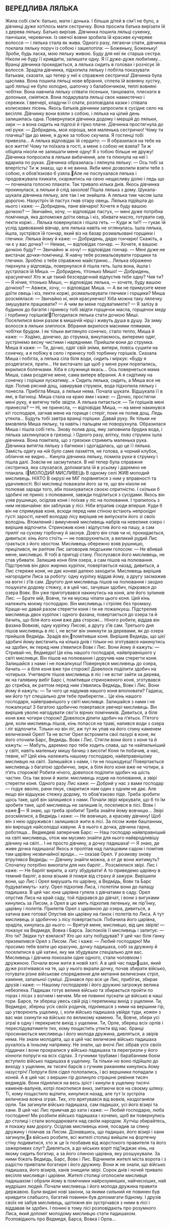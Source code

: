 ## ВЕРЕДЛИВА ЛЯЛЬКА
Жила собі сім’я: батько, мати і донька. І більше дітей в сім’ї не було, а дівчинці дуже хотілось мати сестричку. Вона просила батька вирізати їй з дерева ляльку. Батько вирізав. Дівчинка пошила ляльці сукенку, панчішки, черевички. Із овечої вовни зробила їй красиве кучеряве волосся — і лялька стала як жива.
Одного разу, лягаючи спати, дівчинка поклала ляльку поруч із собою і зашепотіла:
— Боженьку, Боженьку! Зроби, будь ласка, мою ляльку живою. Буду для неї як старша сестра. Ніколи не буду її кривдити, залишати одну. Я її дуже-дуже любитиму...
Вранці дівчинка прокидається, а лялька сидить в головах і розчісує їй волосся. Зраділа дівчинка, підхопила ляльку і побігла показувати батькам, сказати, що тепер у неї є справжня сестричка!
Дівчинка була щаслива. Вона пошила ляльці нове вбрання, сплела їй вовняну хустку, щоб ляльці не було холодно, шапочку з балабончиком, теплі вовняні чобітки. Вона навчила ляльку співати пісеньки, танцювати, плескати в долоньки, сміятися. Вона подарувала ляльці своє намистечко і сережки. І ввечері, кладучи її спати, розповідала казки і співала колискових пісень.
Якось батьків дівчинки запросили в сусіднє село на весілля. Дівчинку вони взяли з собою, і лялька на цілий день залишилась одна. Повернулася дівчинка додому і мерщій до ляльки, зирк — а вона сидить на підлозі й гірко плаче. Дівчинка простягнула до неї руки:
— Добридень, моя хороша, моя маленька сестричко! Чому ти плачеш? Іди до мене, я дуже за тобою скучила. Я гостинці тобі привезла...
А лялька відповідає їй сердито:
— Я образилася на тебе на все життя! Чому ти поїхала в гості, а мене з собою не взяла? Ти ж обіцяла ніколи не залишати мене одну! Я з тобою більше не дружу!
Дівчинка попросила в ляльки вибачення, але та плюнула на неї і вдарила по руках. Дівчинка образилась і ляпнула ляльку:
— Ось тобі за впертість! Ти ж знаєш, що я не винна. Якби мені дозволили взяти тебе з собою, я обов’язково б узяла.Але не послухалася лялька і продовжувала пхикати, скаржитись на свою нещасливу долю і ледь що — починала голосно плакати. Так тривало кілька днів.
Якось дівчинка прокинулася, а ляльки й слід захолов! Пішла лялька з дому. Шукала-шукала дівчинка ляльку, але так і не знайшла.
А лялька тим часом ішла дорогою. Назустріч їй пастух гнав отару овець. Лялька підійшла до нього і каже:
— Добридень, пане вівчарю! Хочете я буду вашою дочкою?
— Звичайно, хочу, — відповідає пастух, — мені дуже потрібна помічниця, яка допоможе доїти овець і кіз, збивати масло, готувати сир, пекти коржі...
Лялька повернулася і пішла геть.
— Куди ж ти?! — гукає їй услід здивований вівчар, але лялька навіть не оглянулась.
Ішла лялька, йшла, зустрівся їй гончар, який віз на базар розмальовані горщики і глечики. Лялька йому й каже:
— Добридень, дядю гончарю! Скажіть, а чи є у вас дочка?
— Немає, — відповідає гончар.
— Хочете, я вашою дочкою буду?
— Звичайно ж хочу! — відповідає гончар. — Мені дуже не вистачає дочки-помічниці. Я навчу тебе розмальовувати горщики та глечики. Зроблю з тебе справжню майстриню...
Лялька ображено пирхнула у відповідь, повернулася й пішла геть. Ішла вона, йшла і зустрілася їй Миша.
— Добридень, тітонько Мишо!
— Добридень, красунечко! Хто ж це такий безсердечний відпустив тебе одну? Чия ти?
— Я нічия, тітонько Мишо, — відповідає лялька, — хочете, буду вашою дочкою?
— Авжеж, хочу, — відповідає Миша.
— А ви не примусите мене доїти овець і кіз, пекти коржі, розмальовувати глечики і горщики?
Миша розсміялася:
— Звичайно ні, моя красунечко! Хіба можна таку лялечку змушувати працювати?
— А чим ви мене годуватимете?
— Я залізу в будинок до багатія і принесу тобі звідти горщечок масла, горщечок меду і торбинку горішків!Погодилася лялька стати дочкою Миші. Поселилися вони разом в мишачій нірці і живуть душа в душу. За зиму волосся в ляльки злиплося. Вбрання вкрилося масними плямами, чобітки брудом. І як тільки виглянуло сонечко, стало тепло, Миша й каже:
— Ходімо, донечко, до струмка, викупаємось, виперемо одяг, зустрінемо весну чистими і нарядними.
Прийшли вони до струмка. Миша й каже:
— Ти, дочко, одяг свій зніми, випери, повісь сушити на сонечку, а я побіжу в село і принесу тобі торбинку горішків.
Сказала Миша і побігла, а лялька сіла біля води, сидить і міркує: «Буду я роздягатися, прати... Не вистачало ще щоб у мене руки порепались, вкрилися болячками. Хіба я служниця якась... Ось повернеться мама Миша, сама роздягне мене, сама випере вбрання. А я сидітиму на сонечку і горішки лускатиму...»
Сидить лялька, сидить, а Миша все не йде. Полив рясний дощ, завирував струмок, вода підхопила ляльку і понесла. Прибігла Миша, а ляльки нема. Почала шукати. Відшукала її в ямі, в багнюці. Миша стала на краю ями і каже:
— Дочко, простягни мені руку, я витягну тебе звідти.
А лялька питається:
— Ти горішків мені принесла?
— Ні, не принесла, — відповідає Миша, — на мене накинувся кіт господаря, загнав мене на горище і стеріг, поки не полив дощ. Ледь утекла... Будуть тобі завтра вранці горішки. Давай руку.
Як тільки не вмовляла Миша ляльку, та навіть і пальцем не поворухнула. Образилася Миша і пішла собі геть. Знову полив дощ, яму заповнила брудна вода, і лялька захлинулася в грязюці.	і
Одного разу, влітку, повз струмок ішла дівчинка. Вона помітила, що з грязюки стримить маленька рука. Дівчинка витягла ляльку з багнюки і здогадалась, що це її лялька. Замість одягу на ній було саме лахміття, не голова, а чорний клубок, обличчя не видно... Кинула дівчинка ляльку, помила руки в струмку і пішла далі. Зовсім не засмутилася. В неї тепер була справжня сестричка, яка слухалася, допомагала їй в усьому і даремно не плакала.	ІМОЛОДИЙ МИСЛИВЕЦЬ
В одному селі ЖИВ молодий мисливець. НІХТО В окрузі не МІГ порівнятися з ним у вправності та удачливості. Всі мисливці поважали його за те, що він ніколи не полював заради того, аби похизуватися своєю спритністю. І скільки б здобичі не приніс з полювання, завжди поділиться з сусідами.
Якось він узяв рушницю, осідлав коня і поїхав у ліс на полювання. І трапилось з ним незвичайне: він заблукав у лісі. Ніби втрапив сюди вперше. Куди б він не спрямував коня, всюди перед ним стіною встають непрохідні густі зарості, начеб володар лісу вирішив не випускати його зі своїх володінь.
Втомлений і вимучений мисливець набрів на невелике озеро і вирішив відпочити. Стриножив коня і відпустив його на пашу, а сам приліг на сухому горбочку й заснув. Довго він спав чи ні, прокидається, дивиться: кінь його стоїть — не поворухнеться, а великий рудий Лис грається з його хвостом.
Мисливець обережно взяв рушницю, прицілився, як раптом Лис заговорив людським голосом:
— Не вбивай мене, мисливцю. Я тобі в пригоді стану. Послухався його мисливець, не став убивати. Залишив коня біля озера, а сам пішов на полювання. Підстрелив він двох жирних куріпок, повертається назад, дивиться, а Лис стереже коня, не дає коневі далеко заходити.
Мисливець вирішив нагородити Лиса за роботу: одну куріпку віддав йому, а другу засмажив на вогні і з’їв сам.
Другого дня мисливець пішов на полювання і заодно пошукати додому стежку, а в цей час, зачувши здобич, підкрався до озера Вовк. Він уже приготувався накинутись на коня, але його зупинив Лис:
— Брате мій, Вовче, ти не мусиш чіпати цього коня. Цей кінь належить моєму господарю. Він мисливець і стріляє без промаху. Краще-но давай разом стерегти коня і ти не пожалкуєш.
Підстрелив мисливець двох куріпок і одного фазана, повертається до озера та й бачить, що біля його коня вже два сторожі... Нічого робити, віддав він фазана Вовкові, одну куріпку Лисові, а другу з’їв сам.
Третього дня пішов мисливець в ліс і, не встиг він зникнути за деревами, як до озера прийшов Ведмідь. Зрадів він,помітивши коня. Вирішив Ведмідь, що цієї здобичі йому вистачить на кілька днів і тільки-но зготувався накинутись на здобич, як перед ним з’явилися Вовк і Лис. Вони йому й кажуть:
— Стривай-но, Ведмедю! Це кінь нашого господаря, найвправнішого у світі мисливця. Він пішов на полювання і доручив нам стерегти коня. Залишайся з нами і не пожалкуєш!
Повернувся мисливець до озера, бачить — а біля коня вже три сторожі! Довелося поділити здобич на чотирьох.
Учетверте пішов мисливець в ліс і не встиг зайти за дерева, як на галявину вибіг Барс і, помітивши стриноженого коня, зготувався до стрибка, як раптом перед ним з’явились Ведмідь, Вовк і Лис. Вони йому й кажуть:
— Ти чого це надумав нашого коня вполювати? Гадаєш, ми його тут спеціально для тебе приберегли... Це кінь нашого господаря, найвправнішого у світі мисливця. Залишайся з нами і не пожалкуєш!
З багатою здобиччю повертався увечері мисливець. Він вирішив уволю нагодувати сво'іх вірних помічників. Дивиться, а біля коня вже чотири сторожі! Довелося ділити здобич на п’ятьох.
П’ятого дня, коли мисливець пішов, кінь попасся на траві, напився води з озера і ліг відпочити. Тільки-но він ліг, аж тут як упав на його спину каменем величезний Орел! Та не встиг Орел встромити свої пазурі в коня, як його оточили Барс, Ведмідь. Вовк і Лис. Стягли вони його з коня та й кажуть:
— Мабуть, даремно про тебе ходить слава, що ти найпильніший у світі, навіть маленьку мишу бачиш з висоти! Коня ти побачив, а нас, певне, ні? Цей кінь належить нашому господарю, найвправнішому мисливцю на світі. Залишайся з нами, і ти не пошкодуєш!
Повертається мисливець з багатою здобиччю, зирк, а біля його коня вже не чотири, а п’ять сторожів! Робити нічого, довелося поділити здобич на шість частин.
Ось так вони й жили: мисливець ходив на полювання, а звірі стерегли коня. Одного разу Лис каже:
— Добрий у нас з вами господар — годує вволю, рани лікує, сваритися нам один з одним не дає. Але якщо він відшукає стежку додому, то обов’язково піде. Треба зробити щось таке,
щоб він залишився з нами.
Почали звірі міркувати, що б то їм зробити таке, щоб мисливець не залишив їх, поселився в лісі. Вовк і каже:— Я знаю, що треба зробити! Треба знайти йому вовчицю...
Звірі розсміялися, а Ведмідь і каже:
— Не вовчицю, а красиву дівчину! Щоб він з нею одружився і залишився жити в лісі. За лісом живе баштанник, він вирощує найсолодші кавуни. А в нього є дочка, дівчина гарна, роботяща...
Ведмедеві заперечив Барс:
— Наш господар найвправніший на світі мисливець, отож ми мусимо знайти для нього найвродливішу дівчину на світі... І не просто дівчину, а дочку падишаха!
— Я знаю, де живе дочка падишаха! Якось я пролітав над палацовим садом і помітив там царівну незвичайної вроди... — сказав Орел.
У розмову знову втрутився Ведмідь:
— Дівчину знайти можна, а от де вони житимуть? Спочатку потрібно викопати для них барліг...
Розсміялися звірі. Лис і каже:
— Не барліг вирити, а хату збудувати! А то приведемо царівну в темний барліг, а вона візьме й помре від страху й зажури.
Вирішили вони, що Лис і Орел вирушать по царівну, а Ведмідь, Вовк та Барс будуватимуть- хату.
Орел підхопив Лиса, і полетіли вони до палацу падишаха. В цей час юна царівна гуляла з дівчатами в саду. Орел опустив Лиса на край саду, той підкрався до дівчат, і вони з вигуками кинулись за Лисом, а Орел в цю мить підхопив легеньку, як пір'їнку, царівну і полетів.
Прилетів Орел з царівною до озера, дивиться, а хатина вже готова! Опустив він царівну на ґанок і полетів по Лиса. А тут мисливець зі здобиччю з лісу повертається. Побачила його царівна, зраділа, кинулась до нього:
— Врятуй мене, мисливцю, від цих звірів! — показує на Ведмедя, Вовка і Барса.
Заспокоїв її мисливець і запитує:
— Хто ти? Звідки тут взялася? Хто цю хату побудував?
У цей час біля ґанку приземлився Орел з Лисом. Лис і каже:
— Любий господарю! Ми просимо тебе взяти цю красуню, дочку падишаха, собі за дружину й поселитися в цій хатині, яку ми збудували спеціально для вас.
Мисливець і дівчина покохали одне одного, стали чоловіком і дружиною. Почали вони жити в новій хаті. А в цей час падишах, який дуже розгнівався на те, що у нього вкрали дочку, почав збирати військо, готувати різне військове спорядження для метання величезних стріл, каміння, запальної суміші.
Дізнався про все це Лис, прибігає, збирає друзів і каже:
— Нашому господареві і його дружині загрожує велика небезпека. Падишах готує велике військо та збирається пройти по горах і лісах з вогнем і мечем. Ми не повинні пускати це військо в наші гори. Барсе, ти збереш увесь свій рід і перепиниш вихід з ущелини. Ти, Ведмедю, збереш усіх своїх родичів, піднімешся з ними на вершини гір, що утворюють ущелину, і, коли військо падишаха увійде туди, кожен з вас має скинути на військо по великому каменю. Ти, Вовче, збери усі зграї в одну і перекриєте вихід з ущелини. Ти, Орле, збереш всіх орлів і переслідуватимете тих, кому пощастить утекти від нас.
бранці просинаються мисливець і його молода дружина, дивляться, а звірів нема. Не знали молодята, що в цей час величезне військо падишаха рухалось в їхньому напрямку. Не знали, що вночі Лис зібрав усіх своїх підданих і вони прокралися у військо падишаха та перегризли у його кінноти попруги на всіх сідлах.
З гучними трубами і барабанним боєм вступило військо падишаха в ущелину. Та тільки-но воно підійшло до виходу з ущелини, як тисячі барсів з гучним риканням кинулись йому назустріч! Попруги біля сідел полопались, і всі вершники попадали з коней. А в цей час з вершин гір долинуло страшне ревіння тисяч ведмедів. Вони піднялися на весь зріст і кинули в ущелину тисячі каменів-валунів, котрі покотилися вниз, змітаючи все на своєму шляху.
Ті, кому пощастило вцілити, кинулися назад, але тут їх зустріла величезна вовча зграя. Тих, хто врятувався від вовків, наздоганяли орли.
Так загинули військо падишаха, сам падишах, усі його візирі та хани.
В цей час Лис примчав до хати і каже:
— Любий господарю, люба господине! Ми розбили військо падишаха і хочемо, щоб ви повернулись до столиці і стали володарювати над своїм народом. Хутчіш збирайтесь, я покажу вам дорогу.
Осідлав мисливець коня, посадив за спину дружину і помчав за Лисом. Дізнавшись, що падишах, його візирі і хани загинули,а військо розбите, всі жителі столиці вийшли на фортечну стіну подивитися, хто ж це їх позбавив від жорстокого правителя та його зажерливих слуг? Дивляться, а до міських воріт під’їжджає кінь, на якому сидить богатир, а за його спиною царівна, яку розшукували. За ними біжать Ведмідь, Барс, Вовк і Лис.
Відчинили жителі міста ворота і з радістю привітали богатиря і його дружину. Вони ж не знали, що військо падишаха, його візирів, ханів знищили звірі. Сорок днів і ночей тривало весілля мисливця і царівни. Жителі столиці оголосили мисливця падишахом і обрали йому в помічники найрозумніших,
найчесніших, най мудріших людей.
Почали мисливець і його молода дружина правити державою. Були видані нові закони, за якими сильний не повинен був кривдити слабшого, багатий повинен був допомагати бідному. І друзів своїх не забув мисливець, щотижня він зустрічався з ними в лісі і віддавав їм здобич.
І понині в тому лісі розповідають про розумного Лиса, який допоміг молодому мисливцю стати падишахом. Розповідають про Ведмедя, Барса, Вовка і Орла...
